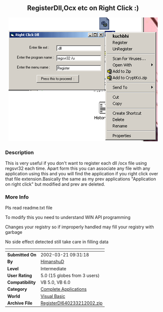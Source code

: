 ﻿<div align="center">

## RegisterDll,Ocx etc on Right Click :\)

<img src="PIC2002321347368988.gif">
</div>

### Description

This is very useful if you don't want to register each dll /ocx file using regsvr32 each time. Apart form this you can associate any file with any application using this and you will find the application if you right click over that file extension.Basically the same as my prev applications "Application on right click" but modified and prev are deleted.
 
### More Info
 
Pls read readme.txt file

To modify this you need to understand WIN API programming

Changes your registry so if improperly handled may fill your registry with garbage

No side effect detected still take care in filling data


<span>             |<span>
---                |---
**Submitted On**   |2002-03-21 09:31:18
**By**             |[HimanshuD](https://github.com/Planet-Source-Code/PSCIndex/blob/master/ByAuthor/himanshud.md)
**Level**          |Intermediate
**User Rating**    |5.0 (15 globes from 3 users)
**Compatibility**  |VB 5\.0, VB 6\.0
**Category**       |[Complete Applications](https://github.com/Planet-Source-Code/PSCIndex/blob/master/ByCategory/complete-applications__1-27.md)
**World**          |[Visual Basic](https://github.com/Planet-Source-Code/PSCIndex/blob/master/ByWorld/visual-basic.md)
**Archive File**   |[RegisterDl640233212002\.zip](https://github.com/Planet-Source-Code/himanshud-registerdll-ocx-etc-on-right-click__1-32915/archive/master.zip)








